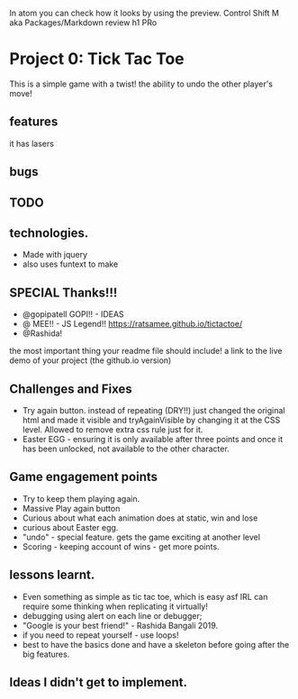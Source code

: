 In atom you can check how it looks by using the preview. Control Shift M aka Packages/Markdown review
h1 PRo

# Project 0: Tick Tac Toe
This is a simple game with a twist! the ability to undo the other player's move!

## features

it has lasers

## bugs

## TODO

## technologies.
- Made with jquery
- also uses funtext to make


## SPECIAL Thanks!!!
-  @gopipatell GOPI!! - IDEAS
- @ MEE!! - JS Legend!! https://ratsamee.github.io/tictactoe/
- @Rashida!

the most important thing your readme file should include! a link to the live demo of your project (the github.io version)


## Challenges and Fixes
- Try again button. instead of repeating (DRY!!) just changed the original html and made it visible and tryAgainVisible by changing it at the CSS level. Allowed to remove extra css rule just for it.
- Easter EGG - ensuring it is only available after three points and once it has been unlocked, not available to the other character. 



## Game engagement points
- Try to keep them playing again.  
- Massive Play again button
- Curious about what each animation does at static, win and lose
- curious about Easter egg.
- "undo" -  special feature. gets the game exciting at another level
- Scoring - keeping account of wins - get more points.


## lessons learnt.
- Even something as simple as tic tac toe, which is easy asf IRL can require some thinking when replicating it virtually!
- debugging using alert on each line or debugger;
- "Google is your best friend!" - Rashida Bangali 2019.
- if you need to repeat yourself - use loops!
- best to have the basics done and have a skeleton before going after the big features.

## Ideas I didn't get to implement.
